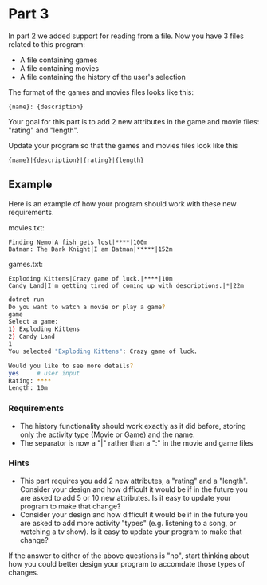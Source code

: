 # Part 3
In part 2 we added support for reading from a file. Now you have 3 files related to this program:
- A file containing games
- A file containing movies
- A file containing the history of the user's selection

The format of the games and movies files looks like this:
```
{name}: {description}
```

Your goal for this part is to add 2 new attributes in the game and movie files: "rating" and "length".

Update your program so that the games and movies files look like this
```
{name}|{description}|{rating}|{length}
```

## Example
Here is an example of how your program should work with these new requirements.

movies.txt:
```
Finding Nemo|A fish gets lost|****|100m
Batman: The Dark Knight|I am Batman|*****|152m
```

games.txt:
```
Exploding Kittens|Crazy game of luck.|****|10m
Candy Land|I'm getting tired of coming up with descriptions.|*|22m
```

```bash
dotnet run
Do you want to watch a movie or play a game?
game
Select a game:
1) Exploding Kittens
2) Candy Land
1
You selected "Exploding Kittens": Crazy game of luck.

Would you like to see more details?
yes     # user input
Rating: ****
Length: 10m
```

### Requirements
- The history functionality should work exactly as it did before, storing only the activity type (Movie or Game) and the name.
- The separator is now a "|" rather than a ":" in the movie and game files

### Hints
- This part requires you add 2 new attributes, a "rating" and a "length". Consider your design and how difficult it would be if in the future you are asked to add 5 or 10 new attributes. Is it easy to update your program to make that change?
- Consider your design and how difficult it would be if in the future you are asked to add more activity "types" (e.g. listening to a song, or watching a tv show). Is it easy to update your program to make that change?

If the answer to either of the above questions is "no", start thinking about how you could better design your program to accomdate those types of changes.